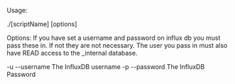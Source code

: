 
Usage:

./[scriptName] [options]

Options:
If you have set a username and password on influx db you must pass these in.  If not they are not necessary.  The user you pass in must also have READ access to the _internal database.

-u --username The InfluxDB username
-p --password The InfluxDB Password